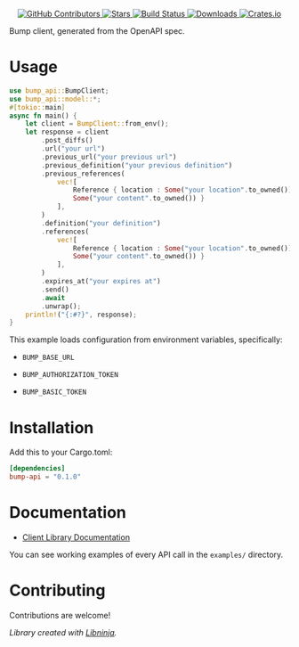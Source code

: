 <div id="top"></div>

<p align="center">
    <a href="https://github.com/libninjacom/bump-rs/graphs/contributors">
        <img src="https://img.shields.io/github/contributors/libninjacom/bump-rs.svg?style=flat-square" alt="GitHub Contributors" />
    </a>
    <a href="https://github.com/libninjacom/bump-rs/stargazers">
        <img src="https://img.shields.io/github/stars/libninjacom/bump-rs.svg?style=flat-square" alt="Stars" />
    </a>
    <a href="https://github.com/libninjacom/bump-rs/actions">
        <img src="https://img.shields.io/github/workflow/status/libninjacom/bump-rs/test?style=flat-square" alt="Build Status" />
    </a>
    
<a href="https://crates.io/crates/bump-api">
    <img src="https://img.shields.io/crates/d/bump-api?style=flat-square" alt="Downloads" />
</a>
<a href="https://crates.io/crates/bump-api">
    <img src="https://img.shields.io/crates/v/bump-api?style=flat-square" alt="Crates.io" />
</a>

</p>

Bump client, generated from the OpenAPI spec.

# Usage

```rust
use bump_api::BumpClient;
use bump_api::model::*;
#[tokio::main]
async fn main() {
    let client = BumpClient::from_env();
    let response = client
        .post_diffs()
        .url("your url")
        .previous_url("your previous url")
        .previous_definition("your previous definition")
        .previous_references(
            vec![
                Reference { location : Some("your location".to_owned()), content :
                Some("your content".to_owned()) }
            ],
        )
        .definition("your definition")
        .references(
            vec![
                Reference { location : Some("your location".to_owned()), content :
                Some("your content".to_owned()) }
            ],
        )
        .expires_at("your expires at")
        .send()
        .await
        .unwrap();
    println!("{:#?}", response);
}

```

This example loads configuration from environment variables, specifically:

* `BUMP_BASE_URL`

* `BUMP_AUTHORIZATION_TOKEN`

* `BUMP_BASIC_TOKEN`



# Installation

Add this to your Cargo.toml:

```toml
[dependencies]
bump-api = "0.1.0"
```


# Documentation

* [Client Library Documentation](https://docs.rs/bump-api)


You can see working examples of every API call in the `examples/` directory.

# Contributing

Contributions are welcome!

*Library created with [Libninja](https://www.libninja.com).*
